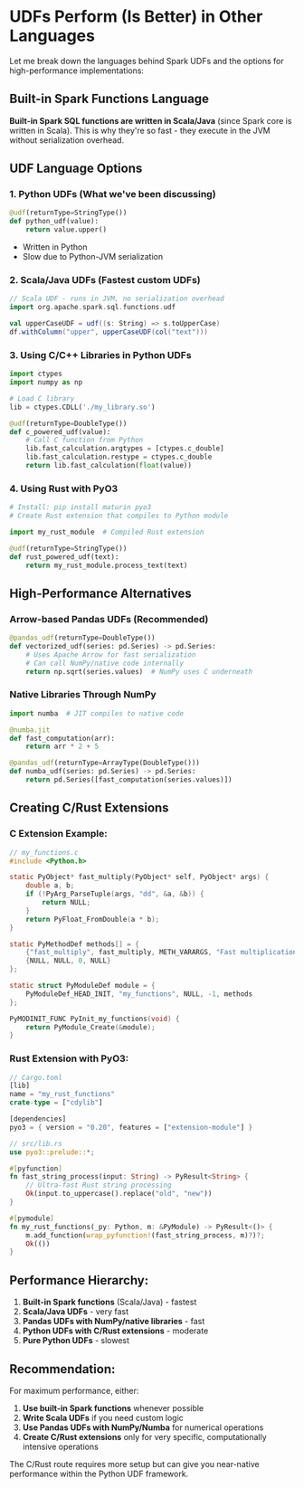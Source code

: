 
# UDFs Perform (Is Better) in Other Languages
Let me break down the languages behind Spark UDFs and the options for high-performance implementations:

## Built-in Spark Functions Language
**Built-in Spark SQL functions are written in Scala/Java** (since Spark core is written in Scala). This is why they're so fast - they execute in the JVM without serialization overhead.

## UDF Language Options

### 1. **Python UDFs** (What we've been discussing)
```python
@udf(returnType=StringType())
def python_udf(value):
    return value.upper()
```
- Written in Python
- Slow due to Python-JVM serialization

### 2. **Scala/Java UDFs** (Fastest custom UDFs)
```scala
// Scala UDF - runs in JVM, no serialization overhead
import org.apache.spark.sql.functions.udf

val upperCaseUDF = udf((s: String) => s.toUpperCase)
df.withColumn("upper", upperCaseUDF(col("text")))
```

### 3. **Using C/C++ Libraries in Python UDFs**
```python
import ctypes
import numpy as np

# Load C library
lib = ctypes.CDLL('./my_library.so')

@udf(returnType=DoubleType())
def c_powered_udf(value):
    # Call C function from Python
    lib.fast_calculation.argtypes = [ctypes.c_double]
    lib.fast_calculation.restype = ctypes.c_double
    return lib.fast_calculation(float(value))
```

### 4. **Using Rust with PyO3**
```python
# Install: pip install maturin pyo3
# Create Rust extension that compiles to Python module

import my_rust_module  # Compiled Rust extension

@udf(returnType=StringType())
def rust_powered_udf(text):
    return my_rust_module.process_text(text)
```

## High-Performance Alternatives

### **Arrow-based Pandas UDFs** (Recommended)
```python
@pandas_udf(returnType=DoubleType())
def vectorized_udf(series: pd.Series) -> pd.Series:
    # Uses Apache Arrow for fast serialization
    # Can call NumPy/native code internally
    return np.sqrt(series.values)  # NumPy uses C underneath
```

### **Native Libraries Through NumPy**
```python
import numba  # JIT compiles to native code

@numba.jit
def fast_computation(arr):
    return arr * 2 + 5

@pandas_udf(returnType=ArrayType(DoubleType()))
def numba_udf(series: pd.Series) -> pd.Series:
    return pd.Series([fast_computation(series.values)])
```

## Creating C/Rust Extensions

### **C Extension Example:**
```c
// my_functions.c
#include <Python.h>

static PyObject* fast_multiply(PyObject* self, PyObject* args) {
    double a, b;
    if (!PyArg_ParseTuple(args, "dd", &a, &b)) {
        return NULL;
    }
    return PyFloat_FromDouble(a * b);
}

static PyMethodDef methods[] = {
    {"fast_multiply", fast_multiply, METH_VARARGS, "Fast multiplication"},
    {NULL, NULL, 0, NULL}
};

static struct PyModuleDef module = {
    PyModuleDef_HEAD_INIT, "my_functions", NULL, -1, methods
};

PyMODINIT_FUNC PyInit_my_functions(void) {
    return PyModule_Create(&module);
}
```

### **Rust Extension with PyO3:**
```rust
// Cargo.toml
[lib]
name = "my_rust_functions"
crate-type = ["cdylib"]

[dependencies]
pyo3 = { version = "0.20", features = ["extension-module"] }

// src/lib.rs
use pyo3::prelude::*;

#[pyfunction]
fn fast_string_process(input: String) -> PyResult<String> {
    // Ultra-fast Rust string processing
    Ok(input.to_uppercase().replace("old", "new"))
}

#[pymodule]
fn my_rust_functions(_py: Python, m: &PyModule) -> PyResult<()> {
    m.add_function(wrap_pyfunction!(fast_string_process, m)?)?;
    Ok(())
}
```

## Performance Hierarchy:
1. **Built-in Spark functions** (Scala/Java) - fastest
2. **Scala/Java UDFs** - very fast
3. **Pandas UDFs with NumPy/native libraries** - fast
4. **Python UDFs with C/Rust extensions** - moderate
5. **Pure Python UDFs** - slowest

## Recommendation:
For maximum performance, either:
1. **Use built-in Spark functions** whenever possible
2. **Write Scala UDFs** if you need custom logic
3. **Use Pandas UDFs with NumPy/Numba** for numerical operations
4. **Create C/Rust extensions** only for very specific, computationally intensive operations

The C/Rust route requires more setup but can give you near-native performance within the Python UDF framework.
